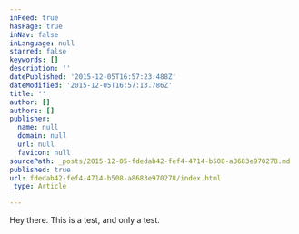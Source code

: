 ```yaml
---
inFeed: true
hasPage: true
inNav: false
inLanguage: null
starred: false
keywords: []
description: ''
datePublished: '2015-12-05T16:57:23.488Z'
dateModified: '2015-12-05T16:57:13.786Z'
title: ''
author: []
authors: []
publisher:
  name: null
  domain: null
  url: null
  favicon: null
sourcePath: _posts/2015-12-05-fdedab42-fef4-4714-b508-a8683e970278.md
published: true
url: fdedab42-fef4-4714-b508-a8683e970278/index.html
_type: Article

---
```

Hey there. This is a test, and only a test.